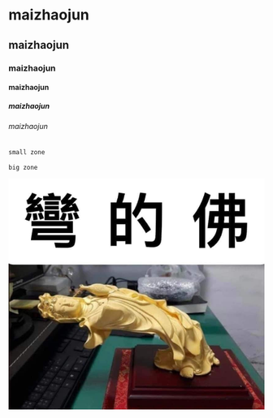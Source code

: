 # maizhaojun
## maizhaojun
### maizhaojun
#### maizhaojun
##### maizhaojun
###### maizhaojun

`small zone`
```
big zone
```
![wonderful](wonderful.jpg "wonderful")
